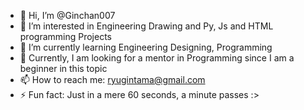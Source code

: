 - 👋 Hi, I’m @Ginchan007
- 👀 I’m interested in Engineering Drawing and Py, Js and HTML programming Projects
- 🌱 I’m currently learning Engineering Designing, Programming
- 💞️ Currently, I am looking for a mentor in Programming since I am a beginner in this topic
- 📫 How to reach me: ryugintama@gmail.com
- ⚡ Fun fact: Just in a mere 60 seconds, a minute passes :>

<!---
Ginchan007/Ginchan007 is a ✨ special ✨ repository because its `README.md` (this file) appears on your GitHub profile.
You can click the Preview link to take a look at your changes.
--->
